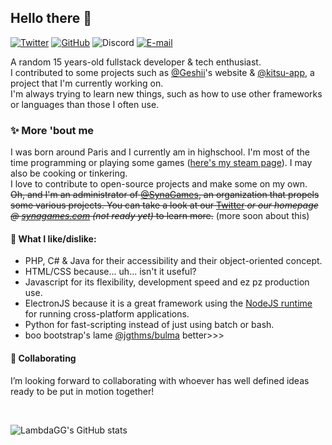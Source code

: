 ## Hello there 👋

[![Twitter](https://img.shields.io/twitter/follow/lambdagg?logo=twitter&logoColor=ffffff&labelColor=5D5D5D&color=A2A2A2&label=@lambdagg&style=flat)](https://twitter.com/lambdagg)
[![GitHub](https://img.shields.io/github/followers/lambdagg.svg?logo=github&labelColor=5D5D5D&color=A2A2A2&label=/lambdagg&style=flat)](https://github.com/lambdagg)
![Discord](https://img.shields.io/static/v1?label=&message=lambdagg%230420&logo=discord&logoColor=ffffff&color=5D5D5D&style=flat)
[![E-mail](https://img.shields.io/static/v1?label=&message=hi%40syslambda.fr&color=5D5D5D&style=flat)](mailto:hi@syslambda.fr)

A random 15 years-old fullstack developer & tech enthusiast.\
I contributed to some projects such as [@Geshii](https://github.com/Geshii)'s website & [@kitsu-app](https://github.com/kitsu-app), a project that I'm currently working on.\
I'm always trying to learn new things, such as how to use other frameworks or languages than those I often use.

### ✨ More 'bout me
I was born around Paris and I currently am in highschool. I'm most of the time programming or playing some games ([here's my steam page](https://steamcommunity.com/id/lambdagg/)). I may also be cooking or tinkering.\
I love to contribute to open-source projects and make some on my own.\
~~Oh, and I'm an administrator of [@SynaGames](https://github.com/SynaGames), an organization that propels some various projects. You can take a look at our [Twitter](https://twitter.com/SynaGames) *or our homepage @ [synagames.com](https://synagames.com) (not ready yet)* to learn more.~~ (more soon about this)

#### 🤔 What I like/dislike:
- PHP, C# & Java for their accessibility and their object-oriented concept.
- HTML/CSS because... uh... isn't it useful?
- Javascript for its flexibility, development speed and ez pz production use.
- ElectronJS because it is a great framework using the [NodeJS runtime](https://node.js.org) for running cross-platform applications.
- Python for fast-scripting instead of just using batch or bash.
- boo bootstrap's lame [@jgthms/bulma](https://github.com/jgthms/bulma) better>>>

#### 👯 Collaborating
I’m looking forward to collaborating with whoever has well defined ideas ready to be put in motion together!

<br />

![LambdaGG's GitHub stats](https://github-readme-stats.vercel.app/api?username=lambdagg&include_all_commits=true&show_icons=true)
